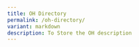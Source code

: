 ```yaml
---
title: OH Directory
permalink: /oh-directory/
variant: markdown
description: To Store the OH description
---
```

```
